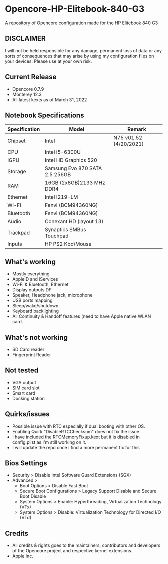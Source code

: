 # Opencore-HP-Elitebook-840-G3
A repository of Opencore configuration made for the HP Elitebook 840 G3

## DISCLAIMER 
I will not be held responsible for any damage, permanent loss of data or any sorts of consequences that may arise by using my configuration files on your devices. Please use at your own risk.

## Current Release
- Opencore 0.7.9
- Monterey 12.3
- All latest kexts as of March 31, 2022

## Notebook Specifications

| Specification  | Model |  Remark  |
| ------------- | ------------- | ------------- |
| Chipset  | Intel | N75 v01.52 (4/20/2021) |
| CPU  | Intel i5-6300U  |
| iGPU  | Intel HD Graphics 520 | 
| Storage  | Samsung Evo 870 SATA 2.5 256GB  |
| RAM  | 16GB (2x8GB)2133 MHz DDR4 |
| Ethernet  | Intel I219-LM  |
| Wi-Fi  | Fenvi (BCM94360NG)  |
| Bluetooth  | Fenvi (BCM94360NG)   |
| Audio  | Conexant HD (layout 13)   |
| Trackpad | Synaptics SMBus Touchpad   |
| Inputs | HP PS2 Kbd/Mouse   |


## What's working
- Mostly everything
- AppleID and iServices
- Wi-Fi & Bluetooth, Ethernet
- Display outputs DP
- Speaker, Headphone jack, microphone
- USB ports mapping
- Sleep/wake/shutdown
- Keyboard backlighting
- All Continuity & Handoff features (need to have Apple native WLAN card.

## What's not working
- SD Card reader
- Fingerprint Reader

## Not tested
- VGA output
- SIM card slot
- Smart card
- Docking station

## Quirks/issues
- Possible issue with RTC especially if dual booting with other OS.
- Enabling Quirk "DisableRTCChecksum" does not fix the issue
- I have included the RTCMemoryFixup.kext but it is disabled in config.plist as I'm still working on it.
- I will update the repo once i find a more permanent fix for this

## Bios Settings
- Security > Disable Intel Software Guard Extensions (SGX)
- Advanced >
  - Boot Options > Disable Fast Boot
  - Secure Boot Configurations > Legacy Support Disable and Secure Boot Disable
  - System Options > Enable: Hyperthreading, Virtualization Technology (VTx)
  - System Options > Disable: Virtualization Technology for Directed I/O (VTd)

## Credits
- All credits & rights goes to the maintainers, contributors and developers of the Opencore project and respective kernel extensions.
- Apple Inc.
